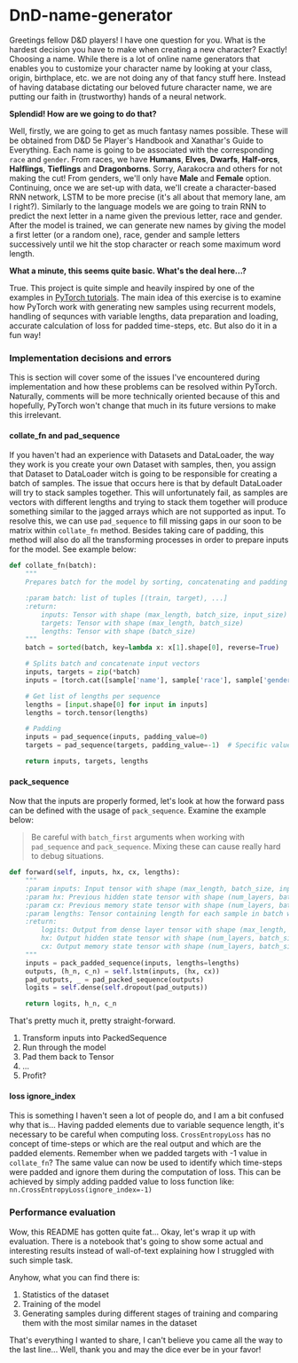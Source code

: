 # DnD-name-generator

Greetings fellow D&D players! I have one question for you. What is the hardest decision you have to make when creating a new character? Exactly! Choosing a name. While there is a lot of online name generators that enables you to customize your character name by looking at your class, origin, birthplace, etc. we are not doing any of that fancy stuff here. Instead of having database dictating our beloved future character name, we are putting our faith in (trustworthy) hands of a neural network.

**Splendid! How are we going to do that?**

Well, firstly, we are going to get as much fantasy names possible. These will be obtained from D&D 5e Player's Handbook and Xanathar's Guide to Everything. Each name is going to be associated with the corresponding `race` and `gender`. From races, we have **Humans**, **Elves**, **Dwarfs**, **Half-orcs**, **Halflings**, **Tieflings** and **Dragonborns**. Sorry, Aarakocra and others for not making the cut! From genders, we'll only have **Male** and **Female** option. Continuing, once we are set-up with data, we'll create a character-based RNN network, LSTM to be more precise (it's all about that memory lane, am I right?). Similarly to the language models we are going to train RNN to predict the next letter in a name given the previous letter, race and gender. After the model is trained, we can generate new names by giving the model a first letter (or a random one), race, gender and sample letters successively until we hit the stop character or reach some maximum word length.


**What a minute, this seems quite basic. What's the deal here...?**

True. This project is quite simple and heavily inspired by one of the examples in [PyTorch tutorials](https://pytorch.org/tutorials/intermediate/char_rnn_generation_tutorial.html). The main idea of this exercise is to examine how PyTorch work with generating new samples using recurrent models, handling of sequnces with variable lengths, data preparation and loading, accurate calculation of loss for padded time-steps, etc. But also do it in a fun way!

### Implementation decisions and errors

This is section will cover some of the issues I've encountered during implementation and how these problems can be resolved within PyTorch. Naturally, comments will be more technically oriented because of this and hopefully, PyTorch won't change that much in its future versions to make this irrelevant.

#### collate_fn and pad_sequence
If you haven't had an experience with Datasets and DataLoader, the way they work is you create your own Dataset with samples, then, you assign that Dataset to DataLoader witch is going to be responsible for creating a batch of samples. The issue that occurs here is that by default DataLoader will try to stack samples together. This will unfortunately fail, as samples are vectors with different lengths and trying to stack them together will produce something similar to the jagged arrays which are not supported as input. To resolve this, we can use `pad_sequence` to fill missing gaps in our soon to be matrix within `collate_fn` method. Besides taking care of padding, this method will also do all the transforming processes in order to prepare inputs for the model. See example below: 

```python
def collate_fn(batch):
    """
    Prepares batch for the model by sorting, concatenating and padding inputs.

    :param batch: list of tuples [(train, target), ...]
    :return:
        inputs: Tensor with shape (max_length, batch_size, input_size)
        targets: Tensor with shape (max_length, batch_size)
        lengths: Tensor with shape (batch_size)
    """
    batch = sorted(batch, key=lambda x: x[1].shape[0], reverse=True)

    # Splits batch and concatenate input vectors
    inputs, targets = zip(*batch)
    inputs = [torch.cat([sample['name'], sample['race'], sample['gender']], 1) for sample in inputs]

    # Get list of lengths per sequence
    lengths = [input.shape[0] for input in inputs]
    lengths = torch.tensor(lengths)

    # Padding
    inputs = pad_sequence(inputs, padding_value=0)
    targets = pad_sequence(targets, padding_value=-1)  # Specific value to be ignored during loss computation

    return inputs, targets, lengths
```

#### pack_sequence

Now that the inputs are properly formed, let's look at how the forward pass can be defined with the usage of `pack_sequence`. Examine the example below:

> Be careful with `batch_first` arguments when working with `pad_sequence` and `pack_sequence`. Mixing these can cause really hard to debug situations.


```python
def forward(self, inputs, hx, cx, lengths):
    """
    :param inputs: Input tensor with shape (max_length, batch_size, input_size)
    :param hx: Previous hidden state tensor with shape (num_layers, batch_size, hidden_size)
    :param cx: Previous memory state tensor with shape (num_layers, batch_size, hidden_size)
    :param lengths: Tensor containing length for each sample in batch with shape (batch_size)
    :return:
        logits: Output from dense layer tensor with shape (max_length, batch_size, output_size)
        hx: Output hidden state tensor with shape (num_layers, batch_size, hidden_size)
        cx: Output memory state tensor with shape (num_layers, batch_size, hidden_size)
    """
    inputs = pack_padded_sequence(inputs, lengths=lengths)
    outputs, (h_n, c_n) = self.lstm(inputs, (hx, cx))
    pad_outputs, _ = pad_packed_sequence(outputs)
    logits = self.dense(self.dropout(pad_outputs))

    return logits, h_n, c_n
```

That's pretty much it, pretty straight-forward. 
1) Transform inputs into PackedSequence
2) Run through the model
3) Pad them back to Tensor
4) ...
5) Profit?

#### loss ignore_index

This is something I haven't seen a lot of people do, and I am a bit confused why that is... Having padded elements due to variable sequence length, it's necessary to be careful when computing loss. `CrossEntropyLoss` has no concept of time-steps or which are the real output and which are the padded elements. Remember when we padded targets with -1 value in `collate_fn`? The same value can now be used to identify which time-steps were padded and ignore them during the computation of loss. This can be achieved by simply adding padded value to loss function like: `nn.CrossEntropyLoss(ignore_index=-1)`


### Performance evaluation

Wow, this README has gotten quite fat... Okay, let's wrap it up with evaluation. There is a notebook that's going to show some actual and interesting results instead of wall-of-text explaining how I struggled with such simple task.

Anyhow, what you can find there is:
1) Statistics of the dataset
2) Training of the model
3) Generating samples during different stages of training and comparing them with the most similar names in the dataset

That's everything I wanted to share, I can't believe you came all the way to the last line... Well, thank you and may the dice ever be in your favor!
